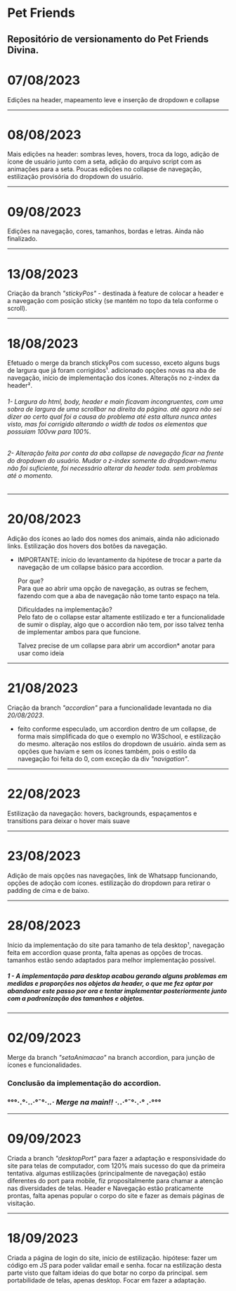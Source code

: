 # Pet Friends
Repositório de versionamento do Pet Friends Divina.
---
# 07/08/2023
Edições na header, mapeamento leve e inserção de dropdown e collapse

---
# 08/08/2023
Mais edições na header: sombras leves, hovers, troca da logo, adição de ícone de usuário junto com a seta, adição do arquivo script com as animações para a seta.
Poucas edições no collapse de navegação, estilização provisória do dropdown do usuário.

---
# 09/08/2023
Edições na navegação, cores, tamanhos, bordas e letras. Ainda não finalizado.

---
# 13/08/2023
Criação da branch *"stickyPos"* - destinada à feature de colocar a header e a navegação com posição sticky (se mantém no topo da tela conforme o scroll).

---
# 18/08/2023
Efetuado o merge da branch stickyPos com sucesso, exceto alguns bugs de largura que já foram corrigidos¹. adicionado opções novas na aba de navegação, início de implementação dos ícones. Alteraçõs no z-index da header². 

###### 1- Largura do html, body, header e main ficavam incongruentes, com uma sobra de largura de uma scrollbar na direita da página. até agora não sei dizer ao certo qual foi a causa do problema até esta altura nunca antes visto, mas foi corrigido alterando o width de todos os elementos que possuiam 100vw para 100%.

###### 2- Alteração feita por conta da aba collapse de navegação ficar na frente do dropdown do usuário. Mudar o z-index somente do dropdown-menu não foi suficiente, foi necessário alterar da header toda. sem problemas até o momento.

---
# 20/08/2023
Adição dos ícones ao lado dos nomes dos animais, ainda não adicionado links. Estilização dos hovers dos botões da navegação.

* IMPORTANTE: início do levantamento da hipótese de trocar a parte da navegação de um collapse básico para accordion. 

    Por que? <br>
    Para que ao abrir uma opção de navegação, as outras se fechem, fazendo com que a aba de navegação não tome tanto espaço na tela.

    Dificuldades na implementação? <br>
    Pelo fato de o collapse estar altamente estilizado e ter a funcionalidade de sumir o display, algo que o accordion não tem, por isso talvez tenha de implementar ambos para que funcione.

    Talvez precise de um collapse para abrir um accordion* anotar para usar como ideia

---
# 21/08/2023
Criação da branch *"accordion"* para a funcionalidade levantada no dia *20/08/2023*.
* feito conforme especulado, um accordion dentro de um collapse, de forma mais simplificada do que o exemplo no W3School, e estilização do mesmo. alteração nos estilos do dropdown de usuário. ainda sem as opções que haviam e sem os ícones também, pois o estilo da navegação foi feita do 0, com exceção da div *"navigation"*.

---
# 22/08/2023
Estilização da navegação:
hovers, backgrounds, espaçamentos e transitions para deixar o hover mais suave

---
# 23/08/2023
Adição de mais opções nas navegações, link de Whatsapp funcionando, opções de adoção com ícones. estilização do dropdown para retirar o padding de cima e de baixo.

---
# 28/08/2023
Início da implementação do site para tamanho de tela desktop¹, navegação feita em accordion quase pronta, falta apenas as opções de trocas. tamanhos estão sendo adaptados para melhor implementação possível.

##### 1 - A implementação para desktop acabou gerando alguns problemas em medidas e proporções nos objetos da header, o que me fez optar por abandonar este passo por ora e tentar implementar posteriormente junto com a padronização dos tamanhos e objetos.

---
# 02/09/2023
Merge da branch *"setaAnimacao"* na branch accordion, para junção de ícones e funcionalidades.

### Conclusão da implementação do accordion. 
### °°°·.°·..·°¯°·._.· Merge na main!! ·._.·°¯°·.·° .·°°°

---
# 09/09/2023
Criada a branch *"desktopPort"* para fazer a adaptação e responsividade do site para telas de computador, com 120% mais sucesso do que da primeira tentativa. algumas estilizações (principalmente de navegação) estão diferentes do port para mobile, fiz propositalmente para chamar a atenção nas diversidades de telas. Header e Navegação estão praticamente prontas, falta apenas popular o corpo do site e fazer as demais páginas de visitação.

---
# 18/09/2023
Criada a página de login do site, início de estilização. hipótese: fazer um código em JS para poder validar email e senha. focar na estilização desta parte visto que faltam ideias do que botar no corpo da principal. sem portabilidade de telas, apenas desktop. Focar em fazer a adaptação.